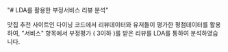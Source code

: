 "# LDA를 활용한 부정서비스 리뷰 분석"

  맛집 추천 사이트인 다이닝 코드에서 리뷰데이터와 유저들이 평가한 평점데이터를 활용하여,
  "서비스" 항목에서 부정평가 ( 3이하 )를 받은 리뷰를 LDA를 통하여 분석하였습니다.
